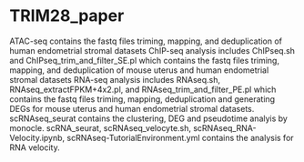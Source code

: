 # TRIM28_paper
ATAC-seq contains the fastq files triming, mapping, and deduplication of human endometrial stromal datasets
ChIP-seq analysis includes ChIPseq.sh and ChIPseq_trim_and_filter_SE.pl which contains the fastq files triming, mapping, and deduplication of mouse uterus and human endometrial stromal datasets
RNA-seq analysis includes RNAseq.sh, RNAseq_extractFPKM+4x2.pl, and RNAseq_trim_and_filter_PE.pl which contains the fastq files triming, mapping, deduplication and generating DEGs for mouse uterus and human endometrial stromal datasets. 
scRNAseq_seurat contains the clustering, DEG and pseudotime analyis by monocle. scRNA_seurat, scRNAseq_velocyte.sh, scRNAseq_RNA-Velocity.ipynb, scRNAseq-TutorialEnvironment.yml contains the analysis for RNA velocity.
